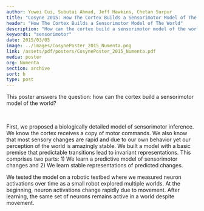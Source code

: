 ```yaml
---
author: Yuwei Cui, Subutai Ahmad, Jeff Hawkins, Chetan Surpur
title: "Cosyne 2015: How The Cortex Builds a Sensorimotor Model of The World"
header: "How The Cortex Builds a Sensorimotor Model of The World"
description: "How can the cortex build a sensorimotor model of the world? First, we propose a biologically detailed model of sensorimotor inference. Then, we build a model with a premise that predictable transitions lead to invariant representations. We then tested the model, measuring neuron activations over time."
keywords: "sensorimotor"
date: 2015/03/05
image: ../images/CosynePoster_2015_Numenta.png
link: /assets/pdf/posters/CosynePoster_2015_Numenta.pdf
media: poster
org: Numenta
section: archive
sort: b
type: post
---
```


This poster answers the question: how can the cortex build a sensorimotor model of the world?

<br />

First, we proposed a biologically detailed model of sensorimotor inference. We know the cortex receives a copy of motor commands. We also know that most sensory changes are rapid and due to our own behavior yet our perception of the world is amazingly stable.
We built a model with a basic premise that predictable transitions lead to invariant representations. This comprises two parts: 1) We learn a predictive model of sensorimotor changes and 2) We learn stable representations of predicted changes.

We tested the model on a robotic testbed where we measured neuron activations over time as a small robot explored multiple worlds. At the beginning, neuron activations change rapidly due to movement. After learning, the same set of neurons remains active in a world despite movement.
